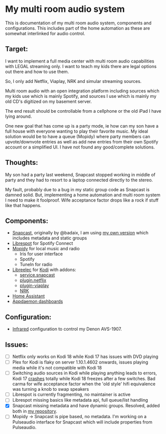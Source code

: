 My multi room audio system
==========================

This is documentation of my multi room audio system, components and configurations.
This includes part of the home automation as these are somewhat interlinked
for audio control.

Target:
-------
I want to implement a full media center with multi room audio capabilities
with LEGAL streaming only. I want to teach my kids there are legal options out
there and how to use them.

So, I only add Netflix, Viaplay, NRK and simular streaming sources.

Multi room audio with an open integration platform including sources which my kids use which is mainly Spotify, and sources I use which is mainly my old CD's digitized on my basement server.

The end result should be controllable from a cellphone or the old iPad I have lying around.

One new goal that has come up is a party mode, ie how can my son have a full house with everyone wanting to play their favorite music. My ideal solution would be to have a queue (Mopidy) where party members can upvote/downvote entries as well as add new entries from their own Spotify account or a simplified UI. I have not found any good/complete solutions.

Thoughts:
---------
My son had a party last weekend, Snapcast stopped working in middle of party and they had to resort to a laptop connected directly to the stereo.

My fault, probably due to a bug in my static group code as Snapcast is damned solid. But, implementing a home automation and multi room system I need to make it foolproof. Wife acceptance factor drops like a rock if stuff like that happens.

Components:
-----------
- [Snapcast](https://github.com/badaix/snapcast), originally by @badaix, I am using [my own version](https://github.com/frafall/snapcast) which includes metadata and static groups
- [Librespot](https://github.com/frafall/librespot) for Spotify Connect
- [Mopidy](https://www.mopidy.com/) for local music and radio
  * Iris for user interface
  * Spotify
  * TuneIn for radio
- [Libreelec](https://libreelec.tv/) for [Kodi](https://kodi.tv/) with addons:
  * [service.snapcast](https://github.com/frafall/service.snapcast)
  * [plugin.netflix](https://github.com/asciidisco/plugin.video.netflix)
  * [plugin-viaplay](https://github.com/emilsvennesson/kodi-viaplay)
  * [NRK](http://kodi.wiki/view/Add-on:NRK%20Nett-TV)
- [Home Assistant](https://home-assistant.io/)
- [Appdaemon dashboards](https://appdaemon.readthedocs.io/en/latest/)

Configuration:
--------------
* [Infrared](infrared.md) configuration to control my  Denon AVS-1907.

Issues:
-------
- [ ] Netflix only works on Kodi 18 while Kodi 17 has issues with DVD playing
- [ ] Plex for Kodi is flaky on server 1.10.1.4602 onwards, issues playing media while it's not compatible with Kodi 18
- [ ] Switching audio sources in Kodi while playing anything leads to
  errors, Kodi 17 [crashes](https://forum.libreelec.tv/thread/11000-kodi-crashes-on-selecting-audio-output/) totally while Kodi 18 freezes after a few switches. Bad carma for wife acceptance factor when the 'old style' hifi equivalence was turning a knob to swap speakers
- [ ] Librespot is currently fragmenting, no maintainer is active
- [ ] Librespot missing basics like metadata api, full queue/list handling
- [x] Snapcast missing metadata and have dynamic groups. Resolved, added both in [my repository](https://github.com/frafall/snapcast).
- [ ] Mopidy -> Snapcast is pipe based, no metadata. I'm working on a Pulseaudio interface for Snapcast which will include properties from Pulseaudio.
